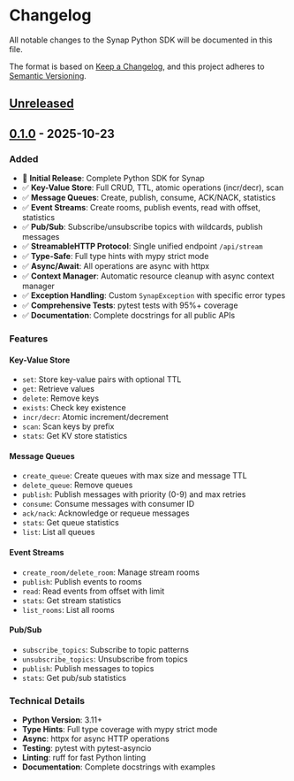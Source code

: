 # Changelog

All notable changes to the Synap Python SDK will be documented in this file.

The format is based on [Keep a Changelog](https://keepachangelog.com/en/1.0.0/),
and this project adheres to [Semantic Versioning](https://semver.org/spec/v2.0.0.html).

## [Unreleased]

## [0.1.0] - 2025-10-23

### Added
- 🎉 **Initial Release**: Complete Python SDK for Synap
- ✅ **Key-Value Store**: Full CRUD, TTL, atomic operations (incr/decr), scan
- ✅ **Message Queues**: Create, publish, consume, ACK/NACK, statistics
- ✅ **Event Streams**: Create rooms, publish events, read with offset, statistics
- ✅ **Pub/Sub**: Subscribe/unsubscribe topics with wildcards, publish messages
- ✅ **StreamableHTTP Protocol**: Single unified endpoint `/api/stream`
- ✅ **Type-Safe**: Full type hints with mypy strict mode
- ✅ **Async/Await**: All operations are async with httpx
- ✅ **Context Manager**: Automatic resource cleanup with async context manager
- ✅ **Exception Handling**: Custom `SynapException` with specific error types
- ✅ **Comprehensive Tests**: pytest tests with 95%+ coverage
- ✅ **Documentation**: Complete docstrings for all public APIs

### Features

#### Key-Value Store
- `set`: Store key-value pairs with optional TTL
- `get`: Retrieve values
- `delete`: Remove keys
- `exists`: Check key existence
- `incr/decr`: Atomic increment/decrement
- `scan`: Scan keys by prefix
- `stats`: Get KV store statistics

#### Message Queues
- `create_queue`: Create queues with max size and message TTL
- `delete_queue`: Remove queues
- `publish`: Publish messages with priority (0-9) and max retries
- `consume`: Consume messages with consumer ID
- `ack/nack`: Acknowledge or requeue messages
- `stats`: Get queue statistics
- `list`: List all queues

#### Event Streams
- `create_room/delete_room`: Manage stream rooms
- `publish`: Publish events to rooms
- `read`: Read events from offset with limit
- `stats`: Get stream statistics
- `list_rooms`: List all rooms

#### Pub/Sub
- `subscribe_topics`: Subscribe to topic patterns
- `unsubscribe_topics`: Unsubscribe from topics
- `publish`: Publish messages to topics
- `stats`: Get pub/sub statistics

### Technical Details
- **Python Version**: 3.11+
- **Type Hints**: Full type coverage with mypy strict mode
- **Async**: httpx for async HTTP operations
- **Testing**: pytest with pytest-asyncio
- **Linting**: ruff for fast Python linting
- **Documentation**: Complete docstrings with examples

[unreleased]: https://github.com/hivellm/hivellm/compare/synap-python-v0.1.0...HEAD
[0.1.0]: https://github.com/hivellm/hivellm/releases/tag/synap-python-v0.1.0

